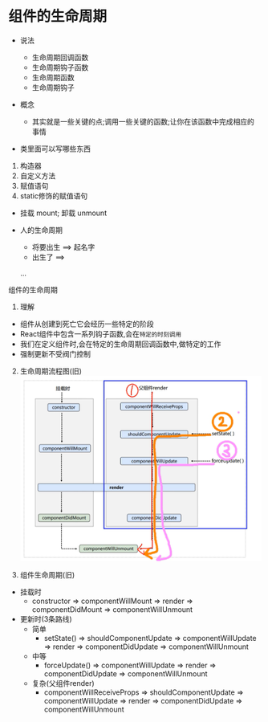# 组件的生命周期  
- 说法
    - 生命周期回调函数
    - 生命周期钩子函数
    - 生命周期函数
    - 生命周期钩子

- 概念      
    - 其实就是一些关键的点;调用一些关键的函数;让你在该函数中完成相应的事情

- 类里面可以写哪些东西
1. 构造器
2. 自定义方法
3. 赋值语句
4. static修饰的赋值语句

- 挂载 mount; 卸载 unmount

- 人的生命周期
    - 将要出生 ==> 起名字
    - 出生了   ==> 

    ...

组件的生命周期
1. 理解
- 组件从创建到死亡它会经历一些特定的阶段
- React组件中包含一系列钩子函数,会在`特定的时刻调用`
- 我们在定义组件时,会在特定的生命周期回调函数中,做特定的工作
- 强制更新不受阀门控制

2. 生命周期流程图(旧)
![项目主界面](../picture/生命周期(旧).png)

3. 组件生命周期(旧)
- 挂载时
    - constructor => componentWillMount => render => componentDidMount => componentWillUnmount
- 更新时(3条路线)
    - 简单
        - setState() => shouldComponentUpdate => componentWillUpdate => render => componentDidUpdate => componentWillUnmount
    - 中等
        - forceUpdate() => componentWillUpdate => render => componentDidUpdate => componentWillUnmount
    - 复杂(父组件render)
        - componentWillReceiveProps => shouldComponentUpdate => componentWillUpdate => render => componentDidUpdate => componentWillUnmount











